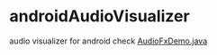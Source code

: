 # androidAudioVisualizer
audio visualizer for android
check [AudioFxDemo.java](https://github.com/romerojhh/androidAudioVisualizer/blob/25ea5192849a9a85a285dfff18e69307a61c5637/app/src/main/java/com/example/apiexploration/AudioFxDemo.java)